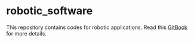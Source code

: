 # robotic_software
This repository contains codes for robotic applications. Read this [GitBook](https://steve-mc-touring.gitbook.io/robotic-software-engineer/perception/visual-perception) for more details.
